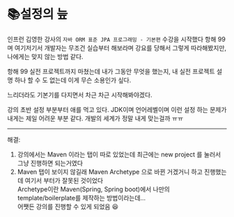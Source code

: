 # 📚설정의 늪

인프런 김영한 강사의 `자바 ORM 표준 JPA 프로그래밍 - 기본편` 수강을 시작했다
항해 99며 여기저기서 개발자는 무조건 실습부터 해보라며 강요를 당해서 그렇게 따라해봤지만,
나에게는 맞지 않는 방법 같다.

항해 99 실전 프로젝트까지 마쳤는데 내가 그동안 무엇을 했는지, 내 실전 프로젝트 설명 하나 할 수 도 없는데
이게 무슨 소용인가 싶다.

느리더라도 기본기를 다지면서 차근 차근 시작해봐야겠다.

강의 초반 설정 부분부터 애를 먹고 있다. JDK이며 언어레벨이며 이런 설정 하는 문제가 
내게는 제일 어려운 부분 같다. 개발의 세계가 정말 내게 맞는걸까 ㅠㅠ

-----

해결:
1. 강의에서는 Maven 이라는 탭이 따로 있었는데 최근에는 new project 를 눌러서 그냥 진행하면 되는거였다
2. Maven 탭이 보이지 않길래 Maven Archetype 으로 바뀐 거겠거니 하고 진행했는데 여기서 부터가 잘못된 것이었다 <br>
Archetype이란 Maven(Spring, Spring boot)에서 나만의 template/boilerplate를 제작하는 방법이라는데... <br>
어쨋든 강의를 진행할 수 있게 되었음 😆


